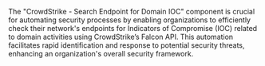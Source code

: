 The "CrowdStrike - Search Endpoint for Domain IOC" component is crucial for automating security processes by enabling organizations to efficiently check their network's endpoints for Indicators of Compromise (IOC) related to domain activities using CrowdStrike’s Falcon API. This automation facilitates rapid identification and response to potential security threats, enhancing an organization's overall security framework.
